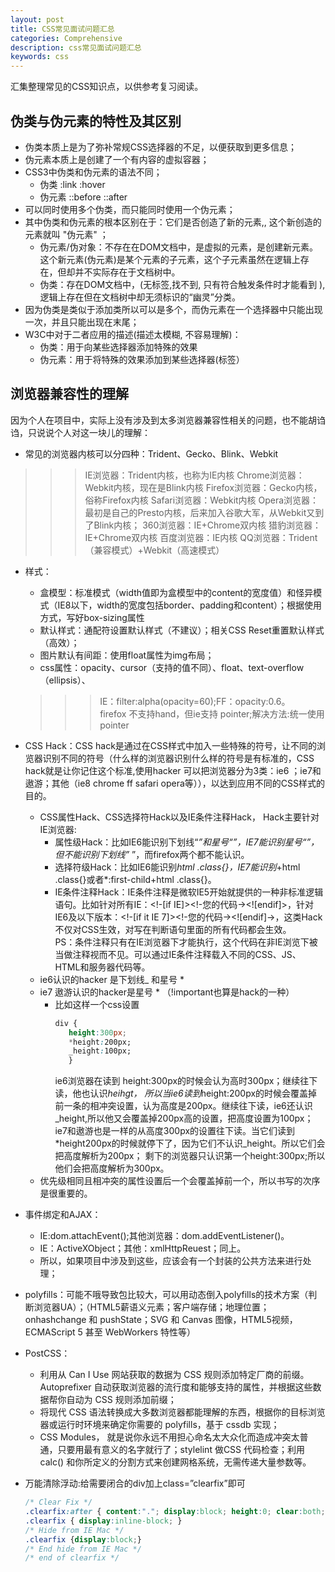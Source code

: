 ```yaml
---
layout: post
title: CSS常见面试问题汇总
categories: Comprehensive
description: css常见面试问题汇总
keywords: css
---
```


汇集整理常见的CSS知识点，以供参考复习阅读。

## 伪类与伪元素的特性及其区别

- 伪类本质上是为了弥补常规CSS选择器的不足，以便获取到更多信息；
- 伪元素本质上是创建了一个有内容的虚拟容器；
- CSS3中伪类和伪元素的语法不同；
   - 伪类  :link  :hover
   - 伪元素  ::before    ::after
- 可以同时使用多个伪类，而只能同时使用一个伪元素；
- 其中伪类和伪元素的根本区别在于：它们是否创造了新的元素,,   这个新创造的元素就叫  "伪元素" ；
   - 伪元素/伪对象：不存在在DOM文档中，是虚拟的元素，是创建新元素。 这个新元素(伪元素)是某个元素的子元素，这个子元素虽然在逻辑上存在，但却并不实际存在于文档树中。
   - 伪类：存在DOM文档中，(无标签,找不到,  只有符合触发条件时才能看到 ),  逻辑上存在但在文档树中却无须标识的“幽灵”分类。
- 因为伪类是类似于添加类所以可以是多个，而伪元素在一个选择器中只能出现一次，并且只能出现在末尾； 
- W3C中对于二者应用的描述(描述太模糊, 不容易理解)：
   - 伪类：用于向某些选择器添加特殊的效果
   - 伪元素：用于将特殊的效果添加到某些选择器(标签）

## 浏览器兼容性的理解
因为个人在项目中，实际上没有涉及到太多浏览器兼容性相关的问题，也不能胡诌诌，只说说个人对这一块儿的理解：
- 常见的浏览器内核可以分四种：Trident、Gecko、Blink、Webkit
>>>IE浏览器：Trident内核，也称为IE内核
Chrome浏览器：Webkit内核，现在是Blink内核
Firefox浏览器：Gecko内核，俗称Firefox内核
Safari浏览器：Webkit内核
Opera浏览器：最初是自己的Presto内核，后来加入谷歌大军，从Webkit又到了Blink内核；
360浏览器：IE+Chrome双内核
猎豹浏览器：IE+Chrome双内核
百度浏览器：IE内核
QQ浏览器：Trident（兼容模式）+Webkit（高速模式）

- 样式：
   - 盒模型：标准模式（width值即为盒模型中的content的宽度值）和怪异模式（IE8以下，width的宽度包括border、padding和content）；根据使用方式，写好box-sizing属性
   - 默认样式：通配符设置默认样式（不建议）；相关CSS Reset重置默认样式（高效）；
   - 图片默认有间距：使用float属性为img布局；
   - css属性：opacity、cursor（支持的值不同）、float、text-overflow（ellipsis）、
   >>>IE：filter:alpha(opacity=60);FF：opacity:0.6。   
   firefox 不支持hand，但ie支持 pointer;解决方法:统一使用pointer
- CSS Hack：CSS hack是通过在CSS样式中加入一些特殊的符号，让不同的浏览器识别不同的符号（什么样的浏览器识别什么样的符号是有标准的，CSS hack就是让你记住这个标准,使用hacker 可以把浏览器分为3类：ie6 ；ie7和遨游；其他（ie8 chrome ff safari opera等）），以达到应用不同的CSS样式的目的。
   - CSS属性Hack、CSS选择符Hack以及IE条件注释Hack， Hack主要针对IE浏览器:
      - 属性级Hack：比如IE6能识别下划线“_”和星号“*”，IE7能识别星号“*”，但不能识别下划线”_ ”，而firefox两个都不能认识。
      - 选择符级Hack：比如IE6能识别*html .class{}，IE7能识别*+html .class{}或者*:first-child+html .class{}。
      - IE条件注释Hack：IE条件注释是微软IE5开始就提供的一种非标准逻辑语句。比如针对所有IE：&lt;!-[if IE]&gt;&lt;!-您的代码-&gt;&lt;![endif]&gt;，针对IE6及以下版本：&lt;!-[if it IE 7]&gt;&lt;!-您的代码-&gt;&lt;![endif]-&gt;，这类Hack不仅对CSS生效，对写在判断语句里面的所有代码都会生效。   
      PS：条件注释只有在IE浏览器下才能执行，这个代码在非IE浏览下被当做注释视而不见。可以通过IE条件注释载入不同的CSS、JS、HTML和服务器代码等。
   - ie6认识的hacker 是下划线_ 和星号 *
   - ie7 遨游认识的hacker是星号 * （!important也算是hack的一种）
      - 比如这样一个css设置 
         ```css
         div {
            height:300px;
            *height:200px;
            _height:100px;
            }
         ```
         ie6浏览器在读到 height:300px的时候会认为高时300px；继续往下读，他也认识*heihgt， 所以当ie6读到*height:200px的时候会覆盖掉前一条的相冲突设置，认为高度是200px。继续往下读，ie6还认识_height,所以他又会覆盖掉200px高的设置，把高度设置为100px； ie7和遨游也是一样的从高度300px的设置往下读。当它们读到*height200px的时候就停下了，因为它们不认识_height。所以它们会把高度解析为200px； 剩下的浏览器只认识第一个height:300px;所以他们会把高度解析为300px。
   - 优先级相同且相冲突的属性设置后一个会覆盖掉前一个，所以书写的次序是很重要的。

- 事件绑定和AJAX：
   - IE:dom.attachEvent();其他浏览器：dom.addEventListener()。
   - IE：ActiveXObject；其他：xmlHttpReuest；同上。
   - 所以，如果项目中涉及到这些，应该会有一个封装的公共方法来进行处理；
- polyfills：可能不哦导致包比较大，可以用动态倒入polyfills的技术方案（判断浏览器UA）；（HTML5薪语义元素；客户端存储；地理位置；onhashchange 和 pushState；SVG 和 Canvas 图像，HTML5视频，ECMAScript 5 甚至 WebWorkers 特性等）
- PostCSS：
   - 利用从 Can I Use 网站获取的数据为 CSS 规则添加特定厂商的前缀。Autoprefixer 自动获取浏览器的流行度和能够支持的属性，并根据这些数据帮你自动为 CSS 规则添加前缀；
   - 将现代 CSS 语法转换成大多数浏览器都能理解的东西，根据你的目标浏览器或运行时环境来确定你需要的 polyfills，基于 cssdb 实现；
   - CSS Modules， 就是说你永远不用担心命名太大众化而造成冲突太普通，只要用最有意义的名字就行了；stylelint 做CSS 代码检查；利用 calc() 和你所定义的分割方式来创建网格系统，无需传递大量参数等。

- 万能清除浮动:给需要闭合的div加上class=”clearfix”即可
   ```css
   /* Clear Fix */ 
   .clearfix:after { content:"."; display:block; height:0; clear:both;visibility:hidden; } 
   .clearfix { display:inline-block; } 
   /* Hide from IE Mac */ 
   .clearfix {display:block;} 
   /* End hide from IE Mac */ 
   /* end of clearfix */
   ```
